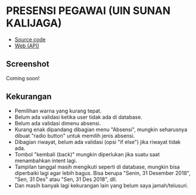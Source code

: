 # PRESENSI PEGAWAI (UIN SUNAN KALIJAGA)

- [Source code](https://drive.google.com/open?id=1lQ1VRtfuPlhU3DviQFE0nbqjnDu45IS5)
- [Web (API)](https://drive.google.com/open?id=1X-uX3VV0L_sfgAHvnfAGrCeAJGPwpy68)

## Screenshot
Coming soon!

## Kekurangan
- Pemilihan warna yang kurang tepat.
- Belum ada validasi ketika user tidak ada di database.
- Belum ada validasi dimenu absensi.
- Kurang enak dipandang dibagian menu "Absensi", mungkin seharusnya dibuat "radio button" untuk memilih jenis absensi.
- Dibagian riwayat, belum ada validasi (opsi "if else") jika riwayat tidak ada.
- Tombol "kembali (back)" mungkin diperlukan jika suatu saat menambahkan intent lagi.
- Tampilan tanggal masih mengikuti seperti di database, mungkin bisa diperbaiki lagi agar lebih bagus. Bisa berupa "Senin, 31 Desember 2018", "Sen, 31 Des" atau "Sen, 31 Des 2018", dll.
- Dan masih banyak lagi kekurangan lain yang belum saya jamah/telusuri.

